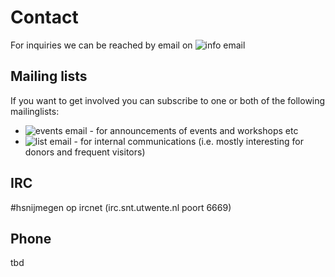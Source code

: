 # Contact

For inquiries we can be reached by email on ![info email](/img/infoemail.png "info@")

## Mailing lists
If you want to get involved you can subscribe to one or both of the following mailinglists:

* ![events email](/img/eventsemail.png "events") - for announcements of events and workshops etc
* ![list email](/img/listemail.png "events") - for internal communications (i.e. mostly interesting for donors and frequent visitors)


## IRC

&#35;hsnijmegen op ircnet (irc.snt.utwente.nl poort 6669)

## Phone
tbd
